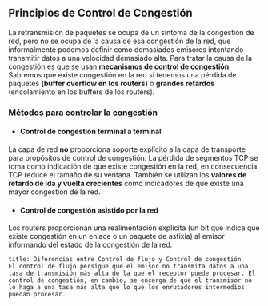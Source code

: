 ## Principios de Control de Congestión

La retransmisión de paquetes se ocupa de un síntoma de la congestión de red, pero no se ocupa de la causa de esa congestión de la red, que informalmente podemos definir como demasiados emisores intentando transmitir datos a una velocidad demasiado alta.
Para tratar la causa de la congestión es que se usan **mecanismos de control de congestión**.
Sabremos que existe congestión en la red si tenemos una pérdida de paquetes **(buffer overflow en los routers)** o **grandes retardos** (encolamiento en los buffers de los routers).

### Métodos para controlar la congestión

- #### Control de congestión terminal a terminal
La capa de red **no** proporciona soporte explícito a la capa de transporte para propósitos de control de congestión. La pérdida de segmentos TCP se toma como indicación de que existe congestión en la red, en consecuencia TCP reduce el tamaño de su ventana.
También se utilizan los **valores de retardo de ida y vuelta crecientes** como indicadores de que existe una mayor congestión de la red.

- #### Control de congestión asistido por la red
Los routers proporcionan una realimentación explícita (un bit que indica que existe congestión en un enlace o un paquete de asfixia) al emisor informando del estado de la congestión de la red.

```ad-info
title: Diferencias entre Control de flujo y Control de congestión
El control de flujo persigue que el emisor no transmita datos a una tasa de transmisión más alta de la que el receptor puede procesar. El control de congestión, en cambio, se encarga de que el transmisor no lo haga a una tasa más alta que lo que los enrutadores intermedios puedan procesar.
```
